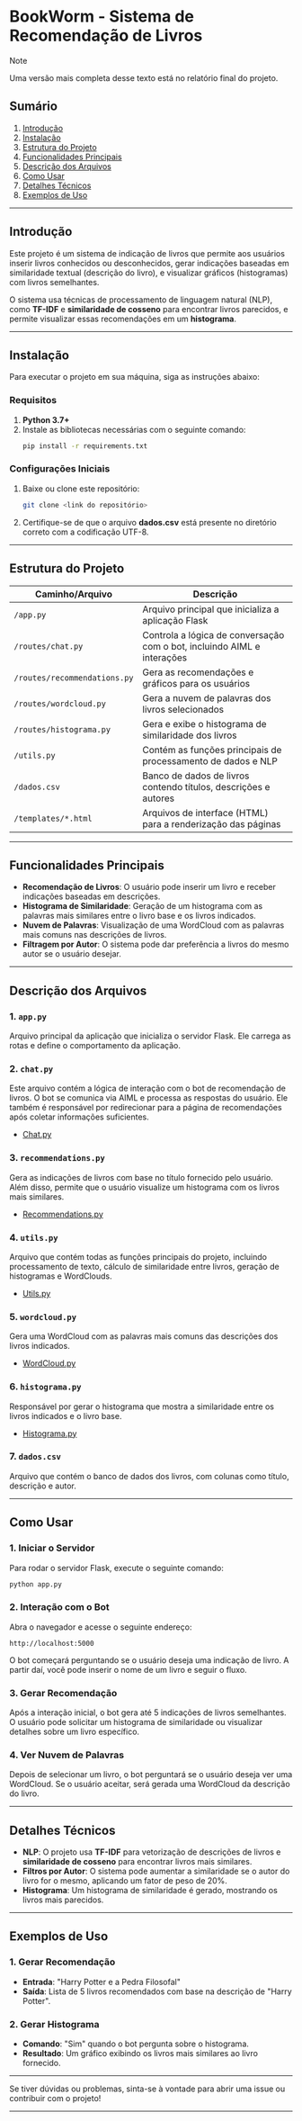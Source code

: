 # **BookWorm - Sistema de Recomendação de Livros**

> [!NOTE]  
> Uma versão mais completa desse texto está no relatório final do projeto.

## **Sumário**
1. [Introdução](#introdução)
2. [Instalação](#instalação)
3. [Estrutura do Projeto](#estrutura-do-projeto)
4. [Funcionalidades Principais](#funcionalidades-principais)
5. [Descrição dos Arquivos](#descrição-dos-arquivos)
6. [Como Usar](#como-usar)
7. [Detalhes Técnicos](#detalhes-técnicos)
8. [Exemplos de Uso](#exemplos-de-uso)

---

## **Introdução**
Este projeto é um sistema de indicação de livros que permite aos usuários inserir livros conhecidos ou desconhecidos, gerar indicações baseadas em similaridade textual (descrição do livro), e visualizar gráficos (histogramas) com livros semelhantes.

O sistema usa técnicas de processamento de linguagem natural (NLP), como **TF-IDF** e **similaridade de cosseno** para encontrar livros parecidos, e permite visualizar essas recomendações em um **histograma**.

---

## **Instalação**
Para executar o projeto em sua máquina, siga as instruções abaixo:

### **Requisitos**
1. **Python 3.7+**
2. Instale as bibliotecas necessárias com o seguinte comando:
    ```bash
    pip install -r requirements.txt
    ```

### **Configurações Iniciais**
1. Baixe ou clone este repositório:
   ```bash
   git clone <link do repositório>
   ```
2. Certifique-se de que o arquivo **dados.csv** está presente no diretório correto com a codificação UTF-8.

---

## **Estrutura do Projeto**
| Caminho/Arquivo               | Descrição                                                                 |
|-------------------------------|---------------------------------------------------------------------------|
| `/app.py`                      | Arquivo principal que inicializa a aplicação Flask                        |
| `/routes/chat.py`              | Controla a lógica de conversação com o bot, incluindo AIML e interações   |
| `/routes/recommendations.py`   | Gera as recomendações e gráficos para os usuários                         |
| `/routes/wordcloud.py`         | Gera a nuvem de palavras dos livros selecionados                          |
| `/routes/histograma.py`        | Gera e exibe o histograma de similaridade dos livros                      |
| `/utils.py`                    | Contém as funções principais de processamento de dados e NLP              |
| `/dados.csv`                   | Banco de dados de livros contendo títulos, descrições e autores           |
| `/templates/*.html`            | Arquivos de interface (HTML) para a renderização das páginas              |

---

## **Funcionalidades Principais**
- **Recomendação de Livros**: O usuário pode inserir um livro e receber indicações baseadas em descrições.
- **Histograma de Similaridade**: Geração de um histograma com as palavras mais similares entre o livro base e os livros indicados.
- **Nuvem de Palavras**: Visualização de uma WordCloud com as palavras mais comuns nas descrições de livros.
- **Filtragem por Autor**: O sistema pode dar preferência a livros do mesmo autor se o usuário desejar.

---

## **Descrição dos Arquivos**

### **1. `app.py`**
Arquivo principal da aplicação que inicializa o servidor Flask. Ele carrega as rotas e define o comportamento da aplicação.

### **2. `chat.py`**
Este arquivo contém a lógica de interação com o bot de recomendação de livros. O bot se comunica via AIML e processa as respostas do usuário. Ele também é responsável por redirecionar para a página de recomendações após coletar informações suficientes.
- [Chat.py](./routes/chat.py)

### **3. `recommendations.py`**
Gera as indicações de livros com base no título fornecido pelo usuário. Além disso, permite que o usuário visualize um histograma com os livros mais similares.
- [Recommendations.py](./routes/recommendations.py)

### **4. `utils.py`**
Arquivo que contém todas as funções principais do projeto, incluindo processamento de texto, cálculo de similaridade entre livros, geração de histogramas e WordClouds.
- [Utils.py](./utils.py)

### **5. `wordcloud.py`**
Gera uma WordCloud com as palavras mais comuns das descrições dos livros indicados.
- [WordCloud.py](./routes/wordcloud.py)

### **6. `histograma.py`**
Responsável por gerar o histograma que mostra a similaridade entre os livros indicados e o livro base.
- [Histograma.py](./routes/histograma.py)

### **7. `dados.csv`**
Arquivo que contém o banco de dados dos livros, com colunas como título, descrição e autor.

---

## **Como Usar**

### **1. Iniciar o Servidor**
Para rodar o servidor Flask, execute o seguinte comando:
```bash
python app.py
```

### **2. Interação com o Bot**
Abra o navegador e acesse o seguinte endereço:
```
http://localhost:5000
```
O bot começará perguntando se o usuário deseja uma indicação de livro. A partir daí, você pode inserir o nome de um livro e seguir o fluxo.

### **3. Gerar Recomendação**
Após a interação inicial, o bot gera até 5 indicações de livros semelhantes. O usuário pode solicitar um histograma de similaridade ou visualizar detalhes sobre um livro específico.

### **4. Ver Nuvem de Palavras**
Depois de selecionar um livro, o bot perguntará se o usuário deseja ver uma WordCloud. Se o usuário aceitar, será gerada uma WordCloud da descrição do livro.

---

## **Detalhes Técnicos**
- **NLP**: O projeto usa **TF-IDF** para vetorização de descrições de livros e **similaridade de cosseno** para encontrar livros mais similares.
- **Filtros por Autor**: O sistema pode aumentar a similaridade se o autor do livro for o mesmo, aplicando um fator de peso de 20%.
- **Histograma**: Um histograma de similaridade é gerado, mostrando os livros mais parecidos.

---

## **Exemplos de Uso**

### **1. Gerar Recomendação**
- **Entrada**: "Harry Potter e a Pedra Filosofal"
- **Saída**: Lista de 5 livros recomendados com base na descrição de "Harry Potter".

### **2. Gerar Histograma**
- **Comando**: "Sim" quando o bot pergunta sobre o histograma.
- **Resultado**: Um gráfico exibindo os livros mais similares ao livro fornecido.

---

Se tiver dúvidas ou problemas, sinta-se à vontade para abrir uma issue ou contribuir com o projeto!

---
